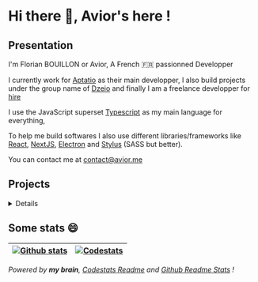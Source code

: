 # Hi there :wave:, Avior's here !

## Presentation

I'm Florian BOUILLON or Avior, A French 🇫🇷 passionned Developper

I currently work for [Aptatio](https://www.aptatio.com) as their main developper, I also build projects under the group name of [Dzeio](https://github.com/dzeiocom) and finally I am a freelance developper for [hire](mailto:contact@avior.me)

I use the JavaScript superset [Typescript](https://www.typescriptlang.org/) as my main language for everything, 

To help me build softwares I also use different libraries/frameworks like [React](https://reactjs.org/), [NextJS](https://nextjs.org/), [Electron](https://www.electronjs.org/)  and [Stylus](https://stylus-lang.com/) (SASS but better).

You can contact me at contact@avior.me

## Projects
<details>

Here is a list of the project I made (aka my top 10 best project list :smile: )

| Name            | Platform                | Languages<br />(from most to less important) | Framework                                                | Libraries/APIs              | Description                                                                                                    | Links                                                                                                              |
| --------------- | ----------------------- |:-------------------------------------------- | -------------------------------------------------------- | --------------------------- | -------------------------------------------------------------------------------------------------------------- | ------------------------------------------------------------------------------------------------------------------ |
| TCGdex          | Web + Rest API + Library | Typescript, Stylus                           | [NextJS](https://nextjs.org/)                            | TCGdex API, React            | A Pokemon Trading card game database<br />+ A Pokemon Trading Card REST API<br />+ A Javascript/Typescript SDK | [Website](https://www.tcgdex.net), [Repositories](https://github.com/tcgdex)                                       |
| DZEIO Monitor   | Web App                 | Typescript, Stylus                           | NextJS                                                   | MongoDB, ChartJS, React        | A Website monitoring software                                                                                  | [Website](https://monitor.dzeio.com)                                                                               |
| Studiomoto      | Web App                 |      Typescript, Stylus                      | NextJS                                                   | MongoDB, React, Google Maps | A French motorcycle event database<br />Made in cooperation with [Spideer](https://www.spideer.fr)             | [Website](https://www.studiomoto.fr)                                                                               |
| avior.me        | Web App                 | Typescript, Stylus, Markdown                 | NextJS, [Markblog](https://github.com/dzeiocom/markblog) | React                          | My Personnal Blog (Rebuild in progress)                                                                        | [Website](https://wwww.avior.me)                                                                                   |
| Markblog        | Web Blog Framework      | Typescript, Stylus, Markdown                 | NextJS                                                   | React                          | A Blog utility to make blogs                                                                                   | [Repository](https://github.com/dzeiocom/markblog)                                                                 |
| NextJS Template | Web Library             | Typescript, Stylus                           | NextJS                                                   | React                          | the NextJS template I made and use for my current projects                                                     | [Repository](https://github.com/Aviortheking/next-template)                                                        |
| dze.io          | Web App                 | Typescript, Stylus                           | NextJS                                                   | React                          | An URL Shortener service                                                                                       | [Website](https://dze.io)                                                                                          |
| Form Manager    | Web Library             | Typescript                                   | `undefined`                                              | `undefined`                    | A Form Manager to easily manage document forms                                                                 | [Repository](https://github.com/dzeiocom/FormManager), [NPM](https://www.npmjs.com/package/@dzeio/form-manager)    |
| Dotfiles        | Command line App        | Typescript                                   | `undefined`                                              | `undefined`                    | A Small program to backup/restore dotfiles                                                                     | [Reporitory](https://github.com/dzeiocom/dotfiles) , [Example Repository](https://github.com/Aviortheking/dotfiles) |
| File Explorer   | Desktop App             | Typescript                                   | [Electron](https://www.electronjs.org/)                  | `undefined`                    | A file Explorer in VERY early state                                                                            | [Repository](https://github.com/Aviortheking/Delta-File-Manager)                                                   |

</details>

## Some stats :smile:

| [![Github stats](https://github-readme-stats.vercel.app/api?username=aviortheking&count_private=true&show_icons=true)](https://github.com/Aviortheking) | [![Codestats](https://codestats-readme.vercel.app/api/top-langs/?username=aviortheking&language_count=10&layout=compact)](https://codestats.net/users/Aviortheking) |
| -------------------------------------------------------------------------------------------------------------------- | ----------------------------------------------------------------------------------------------------------------------- |

_Powered by __my brain__, [Codestats Readme](https://github.com/Aviortheking/codestats-readme) and [Github Readme Stats](https://github.com/anuraghazra/github-readme-stats) !_
